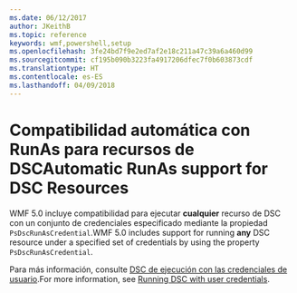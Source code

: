 ```yaml
---
ms.date: 06/12/2017
author: JKeithB
ms.topic: reference
keywords: wmf,powershell,setup
ms.openlocfilehash: 3fe24bd7f9e2ed7af2e18c211a47c39a6a460d99
ms.sourcegitcommit: cf195b090b3223fa4917206dfec7f0b603873cdf
ms.translationtype: HT
ms.contentlocale: es-ES
ms.lasthandoff: 04/09/2018
---
```

# <a name="automatic-runas-support-for-dsc-resources"></a><span data-ttu-id="18b60-102">Compatibilidad automática con RunAs para recursos de DSC</span><span class="sxs-lookup"><span data-stu-id="18b60-102">Automatic RunAs support for DSC Resources</span></span>

<span data-ttu-id="18b60-103">WMF 5.0 incluye compatibilidad para ejecutar **cualquier** recurso de DSC con un conjunto de credenciales especificado mediante la propiedad `PsDscRunAsCredential`.</span><span class="sxs-lookup"><span data-stu-id="18b60-103">WMF 5.0 includes support for running **any** DSC resource under a specified set of credentials by using the property `PsDscRunAsCredential`.</span></span>

<span data-ttu-id="18b60-104">Para más información, consulte [DSC de ejecución con las credenciales de usuario](https://msdn.microsoft.com/powershell/dsc/runasuser).</span><span class="sxs-lookup"><span data-stu-id="18b60-104">For more information, see [Running DSC with user credentials](https://msdn.microsoft.com/powershell/dsc/runasuser).</span></span>